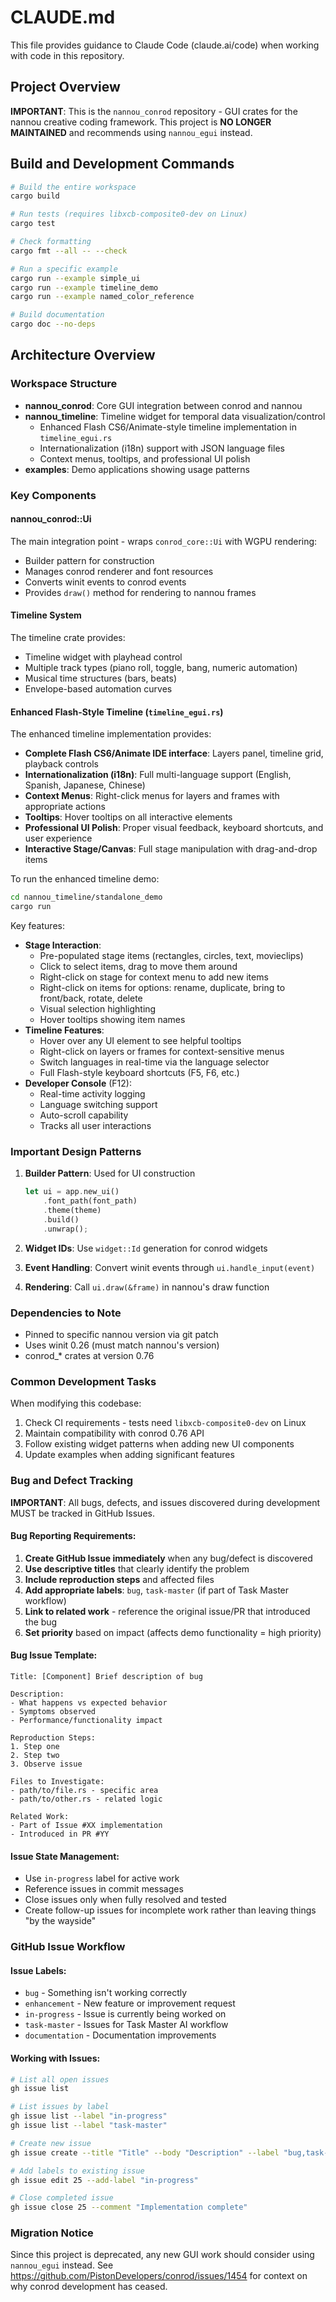 # CLAUDE.md

This file provides guidance to Claude Code (claude.ai/code) when working with code in this repository.

## Project Overview

**IMPORTANT**: This is the `nannou_conrod` repository - GUI crates for the nannou creative coding framework. This project is **NO LONGER MAINTAINED** and recommends using `nannou_egui` instead.

## Build and Development Commands

```bash
# Build the entire workspace
cargo build

# Run tests (requires libxcb-composite0-dev on Linux)
cargo test

# Check formatting
cargo fmt --all -- --check

# Run a specific example
cargo run --example simple_ui
cargo run --example timeline_demo
cargo run --example named_color_reference

# Build documentation
cargo doc --no-deps
```

## Architecture Overview

### Workspace Structure
- **nannou_conrod**: Core GUI integration between conrod and nannou
- **nannou_timeline**: Timeline widget for temporal data visualization/control
  - Enhanced Flash CS6/Animate-style timeline implementation in `timeline_egui.rs`
  - Internationalization (i18n) support with JSON language files
  - Context menus, tooltips, and professional UI polish
- **examples**: Demo applications showing usage patterns

### Key Components

#### nannou_conrod::Ui
The main integration point - wraps `conrod_core::Ui` with WGPU rendering:
- Builder pattern for construction
- Manages conrod renderer and font resources
- Converts winit events to conrod events
- Provides `draw()` method for rendering to nannou frames

#### Timeline System
The timeline crate provides:
- Timeline widget with playhead control
- Multiple track types (piano roll, toggle, bang, numeric automation)
- Musical time structures (bars, beats)
- Envelope-based automation curves

#### Enhanced Flash-Style Timeline (`timeline_egui.rs`)
The enhanced timeline implementation provides:
- **Complete Flash CS6/Animate IDE interface**: Layers panel, timeline grid, playback controls
- **Internationalization (i18n)**: Full multi-language support (English, Spanish, Japanese, Chinese)
- **Context Menus**: Right-click menus for layers and frames with appropriate actions
- **Tooltips**: Hover tooltips on all interactive elements
- **Professional UI Polish**: Proper visual feedback, keyboard shortcuts, and user experience
- **Interactive Stage/Canvas**: Full stage manipulation with drag-and-drop items

To run the enhanced timeline demo:
```bash
cd nannou_timeline/standalone_demo
cargo run
```

Key features:
- **Stage Interaction**:
  - Pre-populated stage items (rectangles, circles, text, movieclips)
  - Click to select items, drag to move them around
  - Right-click on stage for context menu to add new items
  - Right-click on items for options: rename, duplicate, bring to front/back, rotate, delete
  - Visual selection highlighting
  - Hover tooltips showing item names
- **Timeline Features**:
  - Hover over any UI element to see helpful tooltips
  - Right-click on layers or frames for context-sensitive menus
  - Switch languages in real-time via the language selector
  - Full Flash-style keyboard shortcuts (F5, F6, etc.)
- **Developer Console** (F12):
  - Real-time activity logging
  - Language switching support
  - Auto-scroll capability
  - Tracks all user interactions

### Important Design Patterns

1. **Builder Pattern**: Used for UI construction
   ```rust
   let ui = app.new_ui()
       .font_path(font_path)
       .theme(theme)
       .build()
       .unwrap();
   ```

2. **Widget IDs**: Use `widget::Id` generation for conrod widgets
3. **Event Handling**: Convert winit events through `ui.handle_input(event)`
4. **Rendering**: Call `ui.draw(&frame)` in nannou's draw function

### Dependencies to Note
- Pinned to specific nannou version via git patch
- Uses winit 0.26 (must match nannou's version)
- conrod_* crates at version 0.76

### Common Development Tasks

When modifying this codebase:
1. Check CI requirements - tests need `libxcb-composite0-dev` on Linux
2. Maintain compatibility with conrod 0.76 API
3. Follow existing widget patterns when adding new UI components
4. Update examples when adding significant features

### Bug and Defect Tracking

**IMPORTANT**: All bugs, defects, and issues discovered during development MUST be tracked in GitHub Issues.

#### Bug Reporting Requirements:
1. **Create GitHub Issue immediately** when any bug/defect is discovered
2. **Use descriptive titles** that clearly identify the problem
3. **Include reproduction steps** and affected files
4. **Add appropriate labels**: `bug`, `task-master` (if part of Task Master workflow)
5. **Link to related work** - reference the original issue/PR that introduced the bug
6. **Set priority** based on impact (affects demo functionality = high priority)

#### Bug Issue Template:
```
Title: [Component] Brief description of bug

Description:
- What happens vs expected behavior
- Symptoms observed
- Performance/functionality impact

Reproduction Steps:
1. Step one
2. Step two
3. Observe issue

Files to Investigate:
- path/to/file.rs - specific area
- path/to/other.rs - related logic

Related Work:
- Part of Issue #XX implementation
- Introduced in PR #YY
```

#### Issue State Management:
- Use `in-progress` label for active work
- Reference issues in commit messages
- Close issues only when fully resolved and tested
- Create follow-up issues for incomplete work rather than leaving things "by the wayside"

### GitHub Issue Workflow

#### Issue Labels:
- `bug` - Something isn't working correctly
- `enhancement` - New feature or improvement request  
- `in-progress` - Issue is currently being worked on
- `task-master` - Issues for Task Master AI workflow
- `documentation` - Documentation improvements

#### Working with Issues:
```bash
# List all open issues
gh issue list

# List issues by label
gh issue list --label "in-progress"
gh issue list --label "task-master"

# Create new issue
gh issue create --title "Title" --body "Description" --label "bug,task-master"

# Add labels to existing issue
gh issue edit 25 --add-label "in-progress"

# Close completed issue
gh issue close 25 --comment "Implementation complete"
```

### Migration Notice
Since this project is deprecated, any new GUI work should consider using `nannou_egui` instead. See https://github.com/PistonDevelopers/conrod/issues/1454 for context on why conrod development has ceased.